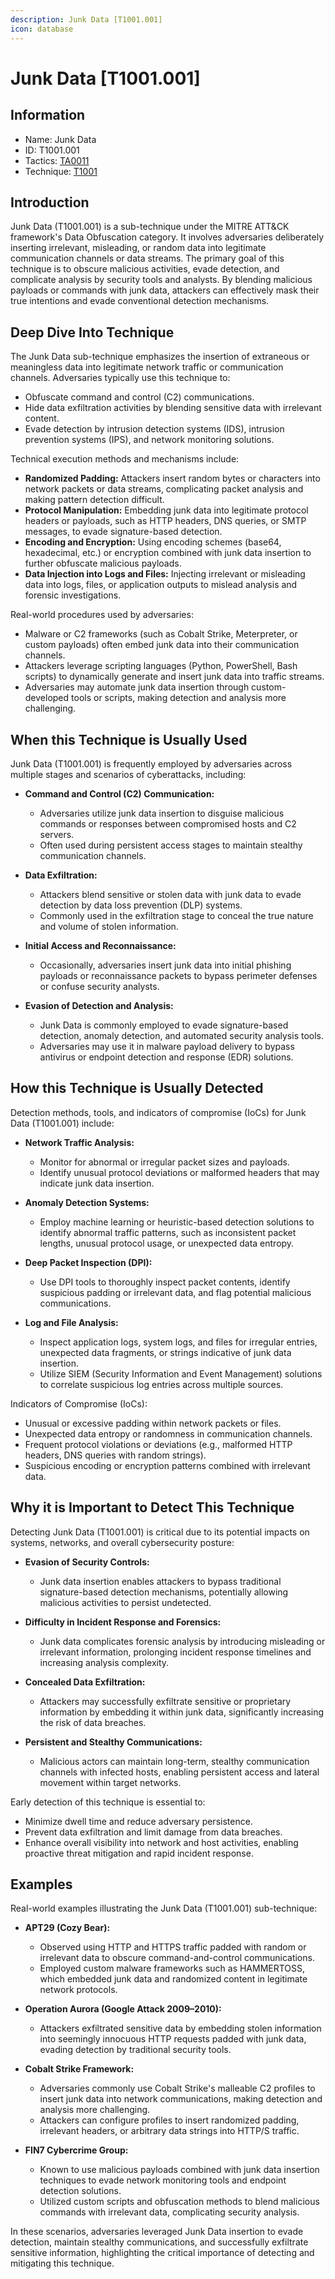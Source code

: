 ```yaml
---
description: Junk Data [T1001.001]
icon: database
---
```


# Junk Data [T1001.001]

## Information

- Name: Junk Data
- ID: T1001.001
- Tactics: [TA0011](../TA0011/TA0011.md)
- Technique: [T1001](./T1001.md)

## Introduction

Junk Data (T1001.001) is a sub-technique under the MITRE ATT&CK framework's Data Obfuscation category. It involves adversaries deliberately inserting irrelevant, misleading, or random data into legitimate communication channels or data streams. The primary goal of this technique is to obscure malicious activities, evade detection, and complicate analysis by security tools and analysts. By blending malicious payloads or commands with junk data, attackers can effectively mask their true intentions and evade conventional detection mechanisms.

## Deep Dive Into Technique

The Junk Data sub-technique emphasizes the insertion of extraneous or meaningless data into legitimate network traffic or communication channels. Adversaries typically use this technique to:

- Obfuscate command and control (C2) communications.
- Hide data exfiltration activities by blending sensitive data with irrelevant content.
- Evade detection by intrusion detection systems (IDS), intrusion prevention systems (IPS), and network monitoring solutions.

Technical execution methods and mechanisms include:

- **Randomized Padding:** Attackers insert random bytes or characters into network packets or data streams, complicating packet analysis and making pattern detection difficult.
- **Protocol Manipulation:** Embedding junk data into legitimate protocol headers or payloads, such as HTTP headers, DNS queries, or SMTP messages, to evade signature-based detection.
- **Encoding and Encryption:** Using encoding schemes (base64, hexadecimal, etc.) or encryption combined with junk data insertion to further obfuscate malicious payloads.
- **Data Injection into Logs and Files:** Injecting irrelevant or misleading data into logs, files, or application outputs to mislead analysis and forensic investigations.

Real-world procedures used by adversaries:

- Malware or C2 frameworks (such as Cobalt Strike, Meterpreter, or custom payloads) often embed junk data into their communication channels.
- Attackers leverage scripting languages (Python, PowerShell, Bash scripts) to dynamically generate and insert junk data into traffic streams.
- Adversaries may automate junk data insertion through custom-developed tools or scripts, making detection and analysis more challenging.

## When this Technique is Usually Used

Junk Data (T1001.001) is frequently employed by adversaries across multiple stages and scenarios of cyberattacks, including:

- **Command and Control (C2) Communication:**

  - Adversaries utilize junk data insertion to disguise malicious commands or responses between compromised hosts and C2 servers.
  - Often used during persistent access stages to maintain stealthy communication channels.

- **Data Exfiltration:**

  - Attackers blend sensitive or stolen data with junk data to evade detection by data loss prevention (DLP) systems.
  - Commonly used in the exfiltration stage to conceal the true nature and volume of stolen information.

- **Initial Access and Reconnaissance:**

  - Occasionally, adversaries insert junk data into initial phishing payloads or reconnaissance packets to bypass perimeter defenses or confuse security analysts.

- **Evasion of Detection and Analysis:**
  - Junk Data is commonly employed to evade signature-based detection, anomaly detection, and automated security analysis tools.
  - Adversaries may use it in malware payload delivery to bypass antivirus or endpoint detection and response (EDR) solutions.

## How this Technique is Usually Detected

Detection methods, tools, and indicators of compromise (IoCs) for Junk Data (T1001.001) include:

- **Network Traffic Analysis:**

  - Monitor for abnormal or irregular packet sizes and payloads.
  - Identify unusual protocol deviations or malformed headers that may indicate junk data insertion.

- **Anomaly Detection Systems:**

  - Employ machine learning or heuristic-based detection solutions to identify abnormal traffic patterns, such as inconsistent packet lengths, unusual protocol usage, or unexpected data entropy.

- **Deep Packet Inspection (DPI):**

  - Use DPI tools to thoroughly inspect packet contents, identify suspicious padding or irrelevant data, and flag potential malicious communications.

- **Log and File Analysis:**
  - Inspect application logs, system logs, and files for irregular entries, unexpected data fragments, or strings indicative of junk data insertion.
  - Utilize SIEM (Security Information and Event Management) solutions to correlate suspicious log entries across multiple sources.

Indicators of Compromise (IoCs):

- Unusual or excessive padding within network packets or files.
- Unexpected data entropy or randomness in communication channels.
- Frequent protocol violations or deviations (e.g., malformed HTTP headers, DNS queries with random strings).
- Suspicious encoding or encryption patterns combined with irrelevant data.

## Why it is Important to Detect This Technique

Detecting Junk Data (T1001.001) is critical due to its potential impacts on systems, networks, and overall cybersecurity posture:

- **Evasion of Security Controls:**

  - Junk data insertion enables attackers to bypass traditional signature-based detection mechanisms, potentially allowing malicious activities to persist undetected.

- **Difficulty in Incident Response and Forensics:**

  - Junk data complicates forensic analysis by introducing misleading or irrelevant information, prolonging incident response timelines and increasing analysis complexity.

- **Concealed Data Exfiltration:**

  - Attackers may successfully exfiltrate sensitive or proprietary information by embedding it within junk data, significantly increasing the risk of data breaches.

- **Persistent and Stealthy Communications:**
  - Malicious actors can maintain long-term, stealthy communication channels with infected hosts, enabling persistent access and lateral movement within target networks.

Early detection of this technique is essential to:

- Minimize dwell time and reduce adversary persistence.
- Prevent data exfiltration and limit damage from data breaches.
- Enhance overall visibility into network and host activities, enabling proactive threat mitigation and rapid incident response.

## Examples

Real-world examples illustrating the Junk Data (T1001.001) sub-technique:

- **APT29 (Cozy Bear):**

  - Observed using HTTP and HTTPS traffic padded with random or irrelevant data to obscure command-and-control communications.
  - Employed custom malware frameworks such as HAMMERTOSS, which embedded junk data and randomized content in legitimate network protocols.

- **Operation Aurora (Google Attack 2009–2010):**

  - Attackers exfiltrated sensitive data by embedding stolen information into seemingly innocuous HTTP requests padded with junk data, evading detection by traditional security tools.

- **Cobalt Strike Framework:**

  - Adversaries commonly use Cobalt Strike's malleable C2 profiles to insert junk data into network communications, making detection and analysis more challenging.
  - Attackers can configure profiles to insert randomized padding, irrelevant headers, or arbitrary data strings into HTTP/S traffic.

- **FIN7 Cybercrime Group:**
  - Known to use malicious payloads combined with junk data insertion techniques to evade network monitoring tools and endpoint detection solutions.
  - Utilized custom scripts and obfuscation methods to blend malicious commands with irrelevant data, complicating security analysis.

In these scenarios, adversaries leveraged Junk Data insertion to evade detection, maintain stealthy communications, and successfully exfiltrate sensitive information, highlighting the critical importance of detecting and mitigating this technique.
